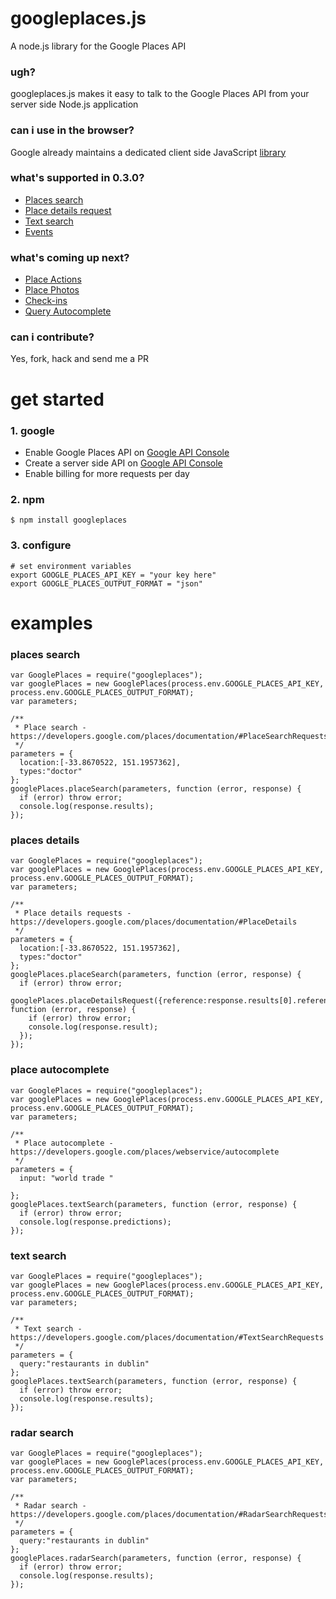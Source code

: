 # googleplaces.js

A node.js library for the Google Places API

### ugh?

googleplaces.js makes it easy to talk to the Google Places API from your server side Node.js application

### can i use in the browser?

Google already maintains a dedicated client side JavaScript [library](https://developers.google.com/maps/documentation/javascript/places)

### what's supported in 0.3.0?

- [Places search](https://developers.google.com/places/documentation/#PlaceSearchRequests)
- [Place details request](https://developers.google.com/places/documentation/#PlaceDetails)
- [Text search](https://developers.google.com/places/documentation/#TextSearchRequests)
- [Events](https://developers.google.com/places/documentation/events)

### what's coming up next?

- [Place Actions](https://developers.google.com/places/documentation/actions)
- [Place Photos](https://developers.google.com/places/documentation/photos)
- [Check-ins](https://developers.google.com/places/documentation/#PlaceCheckins)
- [Query Autocomplete](https://developers.google.com/places/documentation/query)

### can i contribute?

Yes, fork, hack and send me a PR

# get started

### 1. google

- Enable Google Places API on [Google API Console](https://code.google.com/apis/console)
- Create a server side API on [Google API Console](https://code.google.com/apis/console)
- Enable billing for more requests per day

### 2. npm

    $ npm install googleplaces

### 3. configure

    # set environment variables
    export GOOGLE_PLACES_API_KEY = "your key here"
    export GOOGLE_PLACES_OUTPUT_FORMAT = "json"

# examples

### places search

    var GooglePlaces = require("googleplaces");
    var googlePlaces = new GooglePlaces(process.env.GOOGLE_PLACES_API_KEY, process.env.GOOGLE_PLACES_OUTPUT_FORMAT);
    var parameters;

    /**
     * Place search - https://developers.google.com/places/documentation/#PlaceSearchRequests
     */
    parameters = {
      location:[-33.8670522, 151.1957362],
      types:"doctor"
    };
    googlePlaces.placeSearch(parameters, function (error, response) {
      if (error) throw error;
      console.log(response.results);
    });

### places details

    var GooglePlaces = require("googleplaces");
    var googlePlaces = new GooglePlaces(process.env.GOOGLE_PLACES_API_KEY, process.env.GOOGLE_PLACES_OUTPUT_FORMAT);
    var parameters;

    /**
     * Place details requests - https://developers.google.com/places/documentation/#PlaceDetails
     */
    parameters = {
      location:[-33.8670522, 151.1957362],
      types:"doctor"
    };
    googlePlaces.placeSearch(parameters, function (error, response) {
      if (error) throw error;
      googlePlaces.placeDetailsRequest({reference:response.results[0].reference}, function (error, response) {
        if (error) throw error;
        console.log(response.result);
      });
    });

### place autocomplete

    var GooglePlaces = require("googleplaces");
    var googlePlaces = new GooglePlaces(process.env.GOOGLE_PLACES_API_KEY, process.env.GOOGLE_PLACES_OUTPUT_FORMAT);
    var parameters;

    /**
     * Place autocomplete - https://developers.google.com/places/webservice/autocomplete
     */
    parameters = {
      input: "world trade "

    };
    googlePlaces.textSearch(parameters, function (error, response) {
      if (error) throw error;
      console.log(response.predictions);
    });

### text search

    var GooglePlaces = require("googleplaces");
    var googlePlaces = new GooglePlaces(process.env.GOOGLE_PLACES_API_KEY, process.env.GOOGLE_PLACES_OUTPUT_FORMAT);
    var parameters;

    /**
     * Text search - https://developers.google.com/places/documentation/#TextSearchRequests
     */
    parameters = {
      query:"restaurants in dublin"
    };
    googlePlaces.textSearch(parameters, function (error, response) {
      if (error) throw error;
      console.log(response.results);
    });

### radar search
    var GooglePlaces = require("googleplaces");
    var googlePlaces = new GooglePlaces(process.env.GOOGLE_PLACES_API_KEY, process.env.GOOGLE_PLACES_OUTPUT_FORMAT);
    var parameters;

    /**
     * Radar search - https://developers.google.com/places/documentation/#RadarSearchRequests
     */
    parameters = {
      query:"restaurants in dublin"
    };
    googlePlaces.radarSearch(parameters, function (error, response) {
      if (error) throw error;
      console.log(response.results);
    });


